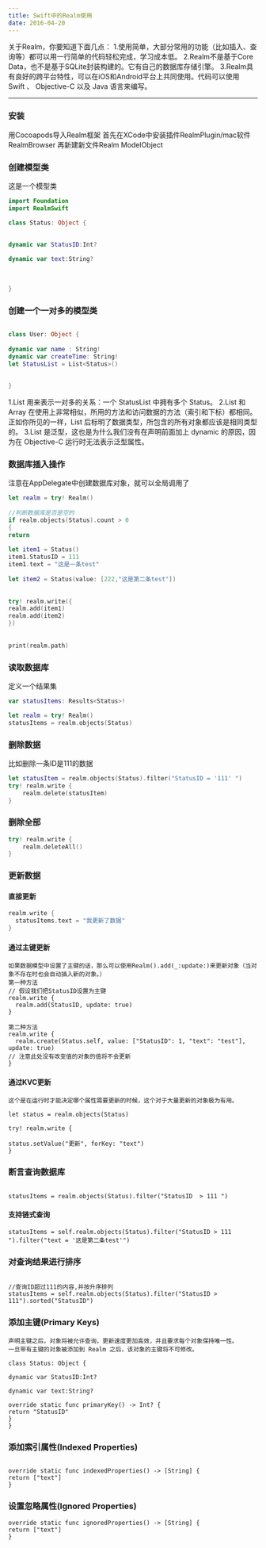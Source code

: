 ```yaml
---
title: Swift中的Realm使用
date: 2016-04-20 
---
```

关于Realm，你要知道下面几点：
1.使用简单，大部分常用的功能（比如插入、查询等）都可以用一行简单的代码轻松完成，学习成本低。
2.Realm不是基于Core Data，也不是基于SQLite封装构建的。它有自己的数据库存储引擎。
3.Realm具有良好的跨平台特性，可以在iOS和Android平台上共同使用。代码可以使用 Swift 、 Objective-C 以及 Java 语言来编写。
<!--more-->
---


### 安装
用Cocoapods导入Realm框架
首先在XCode中安装插件RealmPlugin/mac软件RealmBrowser
再新建新文件Realm ModelObject



### 创建模型类

这是一个模型类
```swift
import Foundation
import RealmSwift

class Status: Object {
    

dynamic var StatusID:Int?
    
dynamic var text:String?
    
    
    
}
```
		
### 创建一个一对多的模型类

```swift

class User: Object {
 
dynamic var name : String!
dynamic var createTime: String!
let StatusList = List<Status>()
    
    
}
```
1.List 用来表示一对多的关系：一个 StatusList 中拥有多个 Status。
2.List 和 Array 在使用上非常相似，所用的方法和访问数据的方法（索引和下标）都相同。正如你所见的一样，List 后标明了数据类型，所包含的所有对象都应该是相同类型的。
3.List 是泛型，这也是为什么我们没有在声明前面加上 dynamic 的原因，因为在 Objective-C 运行时无法表示泛型属性。





### 数据库插入操作


注意在AppDelegate中创建数据库对象，就可以全局调用了

```swift
let realm = try! Realm()
   
//判断数据库是否是空的
if realm.objects(Status).count > 0
{
return
    
let item1 = Status()
item1.StatusID = 111
item1.text = "这是一条test"
    
let item2 = Status(value: [222,"这是第二条test"])
    
    
try! realm.write({ 
realm.add(item1)
realm.add(item2)
})
    
    
print(realm.path)
```
### 读取数据库

定义一个结果集
```swift
var statusItems: Results<Status>!

let realm = try! Realm()
statusItems = realm.objects(Status)
```
###  删除数据

比如删除一条ID是111的数据
```swift
let statusItem = realm.objects(Status).filter("StatusID = '111' ")
try! realm.write {
    realm.delete(statusItem)
}
```
### 删除全部
```swift
try! realm.write {
    realm.deleteAll()
}
```
### 更新数据
#### 直接更新
```swift
realm.write {
  statusItems.text = "我更新了数据"
}
```
#### 通过主键更新
```
如果数据模型中设置了主键的话，那么可以使用Realm().add(_:update:)来更新对象（当对象不存在时也会自动插入新的对象。）
第一种方法
// 假设我们把StatusID设置为主键
realm.write {
  realm.add(StatusID, update: true)
}

第二种方法
realm.write {
  realm.create(Status.self, value: ["StatusID": 1, "text": "test"], update: true)
// 注意此处没有改变值的对象的值将不会更新
}
```
#### 通过KVC更新
```
这个是在运行时才能决定哪个属性需要更新的时候，这个对于大量更新的对象极为有用。

let status = realm.objects(Status)

try! realm.write {
    
status.setValue("更新", forKey: "text")
}

```


### 断言查询数据库

```
	
statusItems = realm.objects(Status).filter("StatusID  > 111 ")
```
#### 支持链式查询
```
statusItems = self.realm.objects(Status).filter("StatusID > 111 ").filter("text = '这是第二条test'")
```

### 对查询结果进行排序
```

//查询ID超过111的内容,并按升序排列
statusItems = self.realm.objects(Status).filter("StatusID > 111").sorted("StatusID")
```

### 添加主键(Primary Keys) 


	声明主键之后，对象将被允许查询，更新速度更加高效，并且要求每个对象保持唯一性。
	一旦带有主键的对象被添加到 Realm 之后，该对象的主键将不可修改。
	
	class Status: Object {
	 
	dynamic var StatusID:Int?
	    
	dynamic var text:String?    
	    
	override static func primaryKey() -> Int? {
	return "StatusID"
	}   
	}


### 添加索引属性(Indexed Properties)

```

override static func indexedProperties() -> [String] {
return ["text"]
}
```

### 设置忽略属性(Ignored Properties)

```
override static func ignoredProperties() -> [String] {
return ["text"]
}
```







